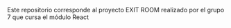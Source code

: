 Este repositorio corresponde al proyecto EXIT ROOM realizado por el grupo 7 que cursa el módulo React
